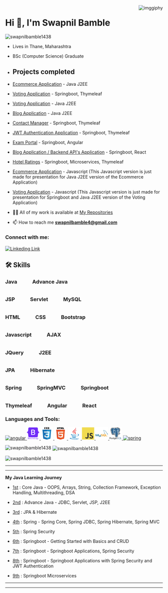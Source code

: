 
<img align="right"  alt="imggiphy" src="https://github.com/swapnilbamble1438/swapnilbamble1438/assets/87333390/1e27892d-7b45-49a4-88eb-0dfe6d4155a3" height="175px">



<h1>Hi 👋, I'm Swapnil Bamble</h1>                              

<p align="left"> <img src="https://komarev.com/ghpvc/?username=swapnilbamble1438&label=Profile%20views&color=0e75b6&style=flat" alt="swapnilbamble1438" /> </p>

- Lives in Thane, Maharashtra
  
- BSc (Computer Science) Graduate


- ## Projects completed 

- [Ecommerce Application](https://github.com/swapnilbamble1438/EcommerceApp) - Java J2EE

- [Voting Application](https://github.com/swapnilbamble1438/VotingApp) - Springboot, Thymeleaf

- [Voting Application](https://github.com/swapnilbamble1438/VotingAppJ2EE) - Java J2EE

- [Blog Application](https://github.com/swapnilbamble1438/GoBlog) - Java J2EE

- [Contact Manager](https://github.com/swapnilbamble1438/ContactManager) - Springboot, Thymeleaf

- [JWT Authentication Application](https://github.com/swapnilbamble1438/JWT_Authentication_with_Thymeleaf_GUI) - Springboot, Thymeleaf

-  [Exam Portal](https://github.com/swapnilbamble1438/ExamPortal) - Springboot, Angular

-  [Blog Application / Backend API's Application](https://github.com/swapnilbamble1438/BlogAppApis) - Springboot, React

- [Hotel Ratings](https://github.com/swapnilbamble1438/HotelRatings) - Springboot, Microservices, Thymeleaf

- [Ecommerce Application](https://github.com/swapnilbamble1438/EcommerceApplication) - Javascript (This Javascript version is just made for presentation for Java J2EE version of the Ecommerce Application)

- [Voting Application](https://github.com/swapnilbamble1438/VotingApplication) - Javascript (This Javascript version is just made for presentation for Springboot and Java J2EE version of the Voting Application)


- 👨‍💻 All of my work is available at [My Repositories](https://github.com/swapnilbamble1438?tab=repositories)

- 📫 How to reach me **swapnilbamble4@gmail.com**

<h3 align="left">Connect with me:</h3>
<p align="left">
<a href="https://www.linkedin.com/in/swapnil-bamble-1439951ab/" target="blank"><img align="center" src="https://raw.githubusercontent.com/rahuldkjain/github-profile-readme-generator/master/src/images/icons/Social/linked-in-alt.svg" alt="Linkeding Link" height="30" width="40" /></a>
</p>

## 🛠 Skills

<h3>  
Java &ensp;&ensp;&ensp;&ensp;&ensp; Advance Java <br><br>
  
JSP &ensp;&ensp;&ensp;&ensp;&ensp; Servlet &ensp;&ensp;&ensp;&ensp;&ensp; MySQL  <br><br> 

HTML &ensp;&ensp;&ensp;&ensp;&ensp; CSS &ensp;&ensp;&ensp;&ensp;&ensp; Bootstrap <br><br>

Javascript &ensp;&ensp;&ensp;&ensp;&ensp; AJAX  <br><br> 

JQuery &ensp;&ensp;&ensp;&ensp;&ensp; J2EE  <br><br> 

JPA &ensp;&ensp;&ensp;&ensp;&ensp; Hibernate <br><br>

Spring &ensp;&ensp;&ensp;&ensp;&ensp; SpringMVC &ensp;&ensp;&ensp;&ensp;&ensp; Springboot <br><br>

Thymeleaf  &ensp;&ensp;&ensp;&ensp;&ensp; Angular &ensp;&ensp;&ensp;&ensp;&ensp; React
</h3>


<h3 align="left">Languages and Tools:</h3>
<p align="left"> <a href="https://angular.io" target="_blank" rel="noreferrer"> <img src="https://angular.io/assets/images/logos/angular/angular.svg" alt="angular" width="40" height="40"/> </a> <a href="https://getbootstrap.com" target="_blank" rel="noreferrer"> <img src="https://raw.githubusercontent.com/devicons/devicon/master/icons/bootstrap/bootstrap-plain-wordmark.svg" alt="bootstrap" width="40" height="40"/> </a> <a href="https://www.w3schools.com/css/" target="_blank" rel="noreferrer"> <img src="https://raw.githubusercontent.com/devicons/devicon/master/icons/css3/css3-original-wordmark.svg" alt="css3" width="40" height="40"/> </a> <a href="https://www.w3.org/html/" target="_blank" rel="noreferrer"> <img src="https://raw.githubusercontent.com/devicons/devicon/master/icons/html5/html5-original-wordmark.svg" alt="html5" width="40" height="40"/> </a> <a href="https://www.java.com" target="_blank" rel="noreferrer"> <img src="https://raw.githubusercontent.com/devicons/devicon/master/icons/java/java-original.svg" alt="java" width="40" height="40"/> </a> <a href="https://developer.mozilla.org/en-US/docs/Web/JavaScript" target="_blank" rel="noreferrer"> <img src="https://raw.githubusercontent.com/devicons/devicon/master/icons/javascript/javascript-original.svg" alt="javascript" width="40" height="40"/> </a> <a href="https://www.mysql.com/" target="_blank" rel="noreferrer"> <img src="https://raw.githubusercontent.com/devicons/devicon/master/icons/mysql/mysql-original-wordmark.svg" alt="mysql" width="40" height="40"/> </a> <a href="https://www.postgresql.org" target="_blank" rel="noreferrer"> <img src="https://raw.githubusercontent.com/devicons/devicon/master/icons/postgresql/postgresql-original-wordmark.svg" alt="postgresql" width="40" height="40"/> </a> <a href="https://spring.io/" target="_blank" rel="noreferrer"> <img src="https://www.vectorlogo.zone/logos/springio/springio-icon.svg" alt="spring" width="40" height="40"/> </a> </p>

<p><img align="left" src="https://github-readme-stats.vercel.app/api/top-langs?username=swapnilbamble1438&show_icons=true&locale=en&layout=compact" alt="swapnilbamble1438" /></p>

<p>&nbsp;<img align="center" src="https://github-readme-stats.vercel.app/api?username=swapnilbamble1438&show_icons=true&locale=en" alt="swapnilbamble1438" /></p>

<p><img align="center" src="https://github-readme-streak-stats.herokuapp.com/?user=swapnilbamble1438&" alt="swapnilbamble1438" /></p>

<hr><hr>
<b> My Java Learning Journey </b>

- [1st](https://github.com/swapnilbamble1438/My_Java_Learning_Journey-1) : Core Java - OOPS, Arrays, String, Collection Framework, Exception Handling, Multithreading, DSA

- [2nd](https://github.com/swapnilbamble1438/My_Java_Learning_Journey-2) : Advance Java - JDBC, Servlet, JSP, J2EE

- [3rd](https://github.com/swapnilbamble1438/My_Java_Learning_Journey-3) : JPA & Hibernate

- [4th](https://github.com/swapnilbamble1438/My_Java_Learning_Journey-4) : Spring - Spring Core, Spring JDBC, Spring Hibernate, Spring MVC

-  [5th](https://github.com/swapnilbamble1438/My_Java_Learning_Journey-5) : Spring Security

-  [6th](https://github.com/swapnilbamble1438/My_Java_Learning_Journey-6) : Springboot - Getting Started with Basics and CRUD

-  [7th](https://github.com/swapnilbamble1438/My_Java_Learning_Journey-7) : Springboot - Springboot Applications, Spring Security

-  [8th](https://github.com/swapnilbamble1438/My_Java_Learning_Journey-8) : Springboot - Springboot Applications with Spring Security and JWT Authentication

-  [9th](https://github.com/swapnilbamble1438/My_Java_Learning_Journey-9) : Springboot Microservices  



<hr><hr>

